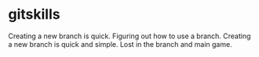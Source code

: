 # gitskills
Creating a new branch is quick.
Figuring out how to use a branch.
Creating a new branch is quick and simple.
Lost in the branch and main game.
